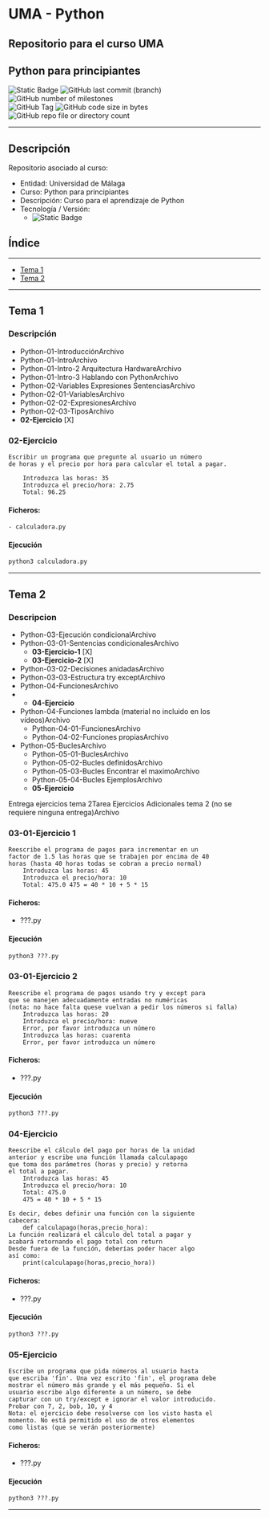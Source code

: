 # UMA - Python
## Repositorio para el curso UMA
## Python para principiantes
![Static Badge](https://img.shields.io/badge/En%20desarrollo%20-%20?label=Status&labelColor=orange)
![GitHub last commit (branch)](https://img.shields.io/github/last-commit/franbecpin/UMAPython/main)
![GitHub number of milestones](https://img.shields.io/github/milestones/open/franbecpin/UMAPython)  
![GitHub Tag](https://img.shields.io/github/v/tag/franbecpin/UMAPython)
![GitHub code size in bytes](https://img.shields.io/github/languages/code-size/franbecpin/UMAPython)
![GitHub repo file or directory count](https://img.shields.io/github/directory-file-count/franbecpin/UMAPython)


---
## Descripción
Repositorio asociado al curso:
- Entidad: Universidad de Málaga
- Curso: Python para principiantes
- Descripción: Curso para el aprendizaje de Python   
- Tecnología / Versión:
	- ![Static Badge](https://img.shields.io/badge/Python%20-%203.6.9-green)
	

## Índice
---
- [Tema 1](#Tema-1)
- [Tema 2](#Tema-2)

---
## Tema 1
### Descripción
- Python-01-IntroducciónArchivo
- Python-01-IntroArchivo
- Python-01-Intro-2 Arquitectura HardwareArchivo
- Python-01-Intro-3 Hablando con PythonArchivo
- Python-02-Variables Expresiones SentenciasArchivo
- Python-02-01-VariablesArchivo
- Python-02-02-ExpresionesArchivo
- Python-02-03-TiposArchivo
- **02-Ejercicio** [X]

### 02-Ejercicio
```
Escribir un programa que pregunte al usuario un número 
de horas y el precio por hora para calcular el total a pagar.  
    
    Introduzca las horas: 35  
    Introduzca el precio/hora: 2.75  
    Total: 96.25  
```
#### Ficheros:
	- calculadora.py

#### Ejecución
```python
python3 calculadora.py
```

---
## Tema 2
### Descripcion
- Python-03-Ejecución condicionalArchivo
- Python-03-01-Sentencias condicionalesArchivo
	- **03-Ejercicio-1** [X]
 	- **03-Ejercicio-2** [X]
- Python-03-02-Decisiones anidadasArchivo
- Python-03-03-Estructura try exceptArchivo
- Python-04-FuncionesArchivo
- 	- **04-Ejercicio**
- Python-04-Funciones lambda (material no incluido en los vídeos)Archivo
	- Python-04-01-FuncionesArchivo
	- Python-04-02-Funciones propiasArchivo
- Python-05-BuclesArchivo
	- Python-05-01-BuclesArchivo
	- Python-05-02-Bucles definidosArchivo
	- Python-05-03-Bucles Encontrar el maximoArchivo
	- Python-05-04-Bucles EjemplosArchivo
 	- **05-Ejercicio**


Entrega ejercicios tema 2Tarea
Ejercicios Adicionales tema 2 (no se requiere ninguna entrega)Archivo

### 03-01-Ejercicio 1
```
Reescribe el programa de pagos para incrementar en un
factor de 1.5 las horas que se trabajen por encima de 40
horas (hasta 40 horas todas se cobran a precio normal)
	Introduzca las horas: 45
	Introduzca el precio/hora: 10
	Total: 475.0 475 = 40 * 10 + 5 * 15
```
#### Ficheros:
- ???.py

#### Ejecución
```python
python3 ???.py
```

### 03-01-Ejercicio 2
```
Reescribe el programa de pagos usando try y except para
que se manejen adecuadamente entradas no numéricas
(nota: no hace falta quese vuelvan a pedir los números si falla)
	Introduzca las horas: 20
	Introduzca el precio/hora: nueve
	Error, por favor introduzca un número
	Introduzca las horas: cuarenta
	Error, por favor introduzca un número
```
#### Ficheros:
- ???.py

#### Ejecución
```python
python3 ???.py
```

### 04-Ejercicio
```
Reescribe el cálculo del pago por horas de la unidad
anterior y escribe una función llamada calculapago
que toma dos parámetros (horas y precio) y retorna
el total a pagar.
	Introduzca las horas: 45
	Introduzca el precio/hora: 10
	Total: 475.0
	475 = 40 * 10 + 5 * 15

Es decir, debes definir una función con la siguiente
cabecera:
	def calculapago(horas,precio_hora):
La función realizará el cálculo del total a pagar y
acabará retornando el pago total con return
Desde fuera de la función, deberías poder hacer algo
así como:
	print(calculapago(horas,precio_hora))
```
#### Ficheros:
- ???.py

#### Ejecución
```python
python3 ???.py
```
### 05-Ejercicio
```
Escribe un programa que pida números al usuario hasta
que escriba 'fin'. Una vez escrito 'fin', el programa debe
mostrar el número más grande y el más pequeño. Si el
usuario escribe algo diferente a un número, se debe
capturar con un try/except e ignorar el valor introducido.
Probar con 7, 2, bob, 10, y 4
Nota: el ejercicio debe resolverse con los visto hasta el
momento. No está permitido el uso de otros elementos
como listas (que se verán posteriormente)
```
#### Ficheros:
- ???.py

#### Ejecución
```python
python3 ???.py
```

---
